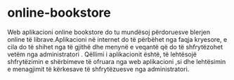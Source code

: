 # online-bookstore

Web aplikacioni online bookstore do tu mundësoj përdoruesve blerjen online të librave.Aplikacioni në internet do të përbëhet nga faqja kryesore, e cila do të shihet nga të gjithë dhe menynë e veqantë që do të shfrytëzohet vetëm nga administratori .
Qëllimi i aplikacionit është, të lehtësojë shfrytëzimin e shërbimeve të ofruara nga web aplikacioni ,si dhe lehtësimin e menagjimit të kërkesave të shfrytëzuesve nga administratori.
